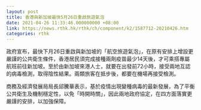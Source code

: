 ```yaml
---
layout: post
title: 香港與新加坡最快5月26日重啟旅遊氣泡
date: 2021-04-26 11:33:46.000000000 +08:00
link: https://news.rthk.hk/rthk/ch/component/k2/1587712-20210426.htm
categories: rthk
---
```


政府宣布，最快下月26日重啟與新加坡的「航空旅遊氣泡」，在原有安排上增設更嚴謹的公共衛生條件，香港居民須完成接種兩劑疫苗最少14天後，才可乘搭專屬航班前往新加坡。至於由新加坡來港人士，就要在出發前72小時，接受兩地互認的病毒檢測，取得陰性結果。兩類旅客在抵步後，都要在機場再接受檢測。

商務及經濟發展局局長邱騰華表示，基於疫情出現變種病毒的最新發展，為了平衡公共衛生及機制穩定性，以免「時開時關」，因此兩地政府協定，在四方面落實更嚴謹的安排，以加強保障。
